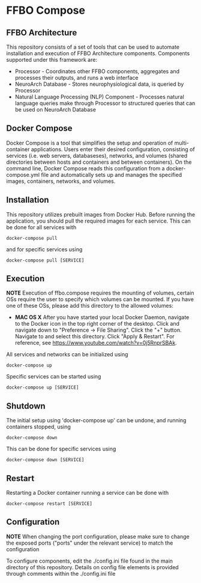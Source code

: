 # FFBO Compose
## FFBO Architecture

This repository consists of a set of tools that can be used to automate installation and execution of FFBO Architecture components. Components supported under this framework are:
* Processor - Coordinates other FFBO components, aggregates and processes their outputs, and runs a web interface
* NeuroArch Database - Stores neurophysiological data, is queried by Processor
* Natural Language Processing (NLP) Component - Processes natural language queries make through Processor to structured queries that can be used on NeuroArch Database

## Docker Compose

Docker Compose is a tool that simplifies the setup and operation of multi-container applications. Users enter their desired configuration, consisting of services (i.e. web servers, databaseses), networks, and volumes (shared directories between hosts and containers and between containers). On the command line, Docker Compose reads this configuration from a docker-compose.yml file and automatically sets up and manages the specified images, containers, networks, and volumes.

## Installation

This repository utilizes prebuilt images from Docker Hub. Before running the application, you should pull the required images for each service. This can be done for all services with
    
    docker-compose pull
    
and for specific services using
    
    docker-compose pull [SERVICE]
    
## Execution

__NOTE__ Execution of ffbo.compose requires the mounting of volumes, certain OSs require the user to specify which volumes can be mounted. If you have one of these OSs, please add this directory to the allowed volumes:
- __MAC OS X__ After you have started your local Docker Daemon, navigate to the Docker icon in the top right corner of the desktop. Click and navigate down to "Preference -> File Sharing". Click the "+" button. Navigate to and select this directory. Click "Apply & Restart". For reference, see https://www.youtube.com/watch?v=0j5RnprSBAk.

All services and networks can be initialized using
    
    docker-compose up
    
Specific services can be started using

    docker-compose up [SERVICE]
    
## Shutdown

The initial setup using 'docker-compose up' can be undone, and running containers stopped, using
    
    docker-compose down

This can be done for specific services using
    
    docker-compose down [SERVICE]

## Restart

Restarting a Docker container running a service can be done with
    
    docker-compose restart [SERVICE]
    
## Configuration

__NOTE__ When changing the port configuration, please make sure to change the exposed ports ("ports" under the relevant service) to match the configuration

To configure components, edit the ./config.ini file found in the main directory of this repository. Details on config file elements is provided through comments within the ./config.ini file
